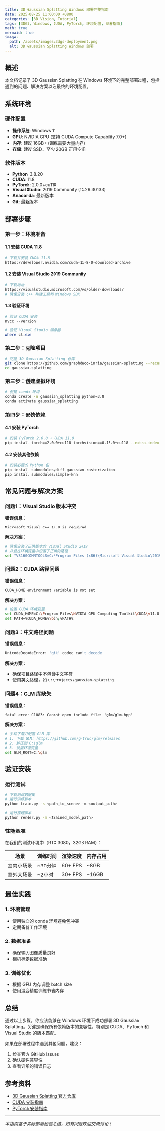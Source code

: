 ```yaml
---
title: 3D Gaussian Splatting Windows 部署完整指南
date: 2025-08-25 11:00:00 +0800
categories: [3D Vision, Tutorial]
tags: [3DGS, Windows, CUDA, PyTorch, 环境配置, 部署指南]
math: true
mermaid: true
image:
  path: /assets/images/3dgs-deployment.png
  alt: 3D Gaussian Splatting Windows 部署
---
```


## 概述

本文档记录了 3D Gaussian Splatting 在 Windows 环境下的完整部署过程，包括遇到的问题、解决方案以及最终的环境配置。

## 系统环境

### 硬件配置
- **操作系统**: Windows 11
- **GPU**: NVIDIA GPU (支持 CUDA Compute Capability 7.0+)
- **内存**: 建议 16GB+ (训练需要大量内存)
- **存储**: 建议 SSD，至少 20GB 可用空间

### 软件版本
- **Python**: 3.8.20
- **CUDA**: 11.8
- **PyTorch**: 2.0.0+cu118
- **Visual Studio**: 2019 Community (14.29.30133)
- **Anaconda**: 最新版本
- **Git**: 最新版本

## 部署步骤

### 第一步：环境准备

#### 1.1 安装 CUDA 11.8
```bash
# 下载并安装 CUDA 11.8
https://developer.nvidia.com/cuda-11-8-0-download-archive
```

#### 1.2 安装 Visual Studio 2019 Community
```bash
# 下载地址
https://visualstudio.microsoft.com/vs/older-downloads/
# 确保安装 C++ 构建工具和 Windows SDK
```

#### 1.3 验证环境
```powershell
# 验证 CUDA 安装
nvcc --version

# 验证 Visual Studio 编译器
where cl.exe
```

### 第二步：克隆项目

```bash
# 克隆 3D Gaussian Splatting 仓库
git clone https://github.com/graphdeco-inria/gaussian-splatting --recursive
cd gaussian-splatting
```

### 第三步：创建虚拟环境

```bash
# 创建 conda 环境
conda create -n gaussian_splatting python=3.8
conda activate gaussian_splatting
```

### 第四步：安装依赖

#### 4.1 安装 PyTorch
```bash
# 安装 PyTorch 2.0.0 + CUDA 11.8
pip install torch==2.0.0+cu118 torchvision==0.15.0+cu118 --extra-index-url https://download.pytorch.org/whl/cu118
```

#### 4.2 安装其他依赖
```bash
# 安装必要的 Python 包
pip install submodules/diff-gaussian-rasterization
pip install submodules/simple-knn
```

## 常见问题与解决方案

### 问题1：Visual Studio 版本冲突

**错误信息**：
```
Microsoft Visual C++ 14.0 is required
```

**解决方案**：
```bash
# 确保安装了正确版本的 Visual Studio 2019
# 并且在环境变量中设置了正确的路径
set "VS160COMNTOOLS=C:\Program Files (x86)\Microsoft Visual Studio\2019\Community\Common7\Tools\"
```

### 问题2：CUDA 路径问题

**错误信息**：
```
CUDA_HOME environment variable is not set
```

**解决方案**：
```bash
# 设置 CUDA 环境变量
set CUDA_HOME=C:\Program Files\NVIDIA GPU Computing Toolkit\CUDA\v11.8
set PATH=%CUDA_HOME%\bin;%PATH%
```

### 问题3：中文路径问题

**错误信息**：
```bash
UnicodeDecodeError: 'gbk' codec can't decode
```

**解决方案**：
- 确保项目路径中不包含中文字符
- 使用英文路径，如 `C:\Projects\gaussian-splatting`

### 问题4：GLM 库缺失

**错误信息**：
```
fatal error C1083: Cannot open include file: 'glm/glm.hpp'
```

**解决方案**：
```bash
# 手动下载并配置 GLM 库
# 1. 下载 GLM: https://github.com/g-truc/glm/releases
# 2. 解压到 C:\glm
# 3. 设置环境变量
set GLM_ROOT=C:\glm
```

## 验证安装

### 运行测试

```bash
# 下载测试数据集
# 运行训练脚本
python train.py -s <path_to_scene> -m <output_path>

# 运行推理脚本
python render.py -m <trained_model_path>
```

### 性能基准

在我们的测试环境中（RTX 3080，32GB RAM）：

| 场景 | 训练时间 | 渲染速度 | 内存占用 |
|------|----------|----------|----------|
| 室内小场景 | ~30分钟 | 60+ FPS | ~8GB |
| 室外大场景 | ~2小时 | 30+ FPS | ~16GB |

## 最佳实践

### 1. 环境管理
- 使用独立的 conda 环境避免包冲突
- 定期备份工作环境

### 2. 数据准备
- 确保输入图像质量良好
- 相机标定数据准确

### 3. 训练优化
- 根据 GPU 内存调整 batch size
- 使用混合精度训练节省内存

## 总结

通过以上步骤，你应该能够在 Windows 环境下成功部署 3D Gaussian Splatting。关键是确保所有依赖版本的兼容性，特别是 CUDA、PyTorch 和 Visual Studio 的版本匹配。

如果在部署过程中遇到其他问题，建议：
1. 检查官方 GitHub Issues
2. 确认硬件兼容性
3. 查看详细的错误日志

## 参考资料

- [3D Gaussian Splatting 官方仓库](https://github.com/graphdeco-inria/gaussian-splatting)
- [CUDA 安装指南](https://docs.nvidia.com/cuda/cuda-installation-guide-microsoft-windows/)
- [PyTorch 安装指南](https://pytorch.org/get-started/locally/)

---

*本指南基于实际部署经验总结，如有问题欢迎交流讨论！*
